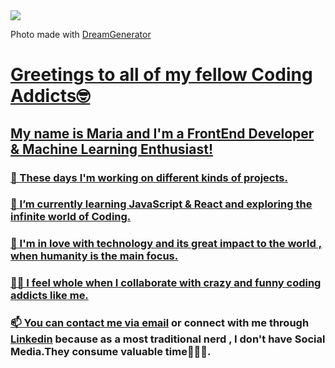<!DOCTYPE html>
<html lang="en">
  <head>
    <meta charset="UTF-8" />
    <meta name="viewport" content="width=device-width, initial-scale=1.0" />
   
    
  </head>
  <body>
    <div class="container" >
      <img src="https://lh3.googleusercontent.com/UfbOQ30ZnUFiloh56hzFqXy-cTkwY621Zs-55deHJeO-9VuapAI_z2XiJxlj6tkYJVvqGeqx9wMXW0-hw2ZQQfM8tFp2ezBMPJRxMgvgMrNPqcUIrv8_eQxF2VNi9qd3n3gwvVV1UJCgUQ7IY-Wxgp7Kr22_c19MMv28c78NIbpMudN67A95--SvB-aDbTYA4H3d_letGXAIvmtLH2E1VxPRA_HvMg0hIzi83_5xUk1No0m6KN3yiSAd0-ZywA15zBTauvd41ZOjHKLLdTmO5UvSBY3Kyi7F7jLxyrfvgKD5qjdK-Tm0dXgRQYN3gZhPeNGU6cXz_HsdLnUK0c49BP4sd3La65czwqMOCUcS8FbBO5dNC9K1YZ-FJ49guN3xTW7qePsINWp_gRwY7Z0NegI022-Cc33f-c_Jaglepfue4B0hf-CuDwdCiu1BWG4YfBKwym696UaAUU3Djo96pp8vhYa_R_EGI1aFKPp4ugGo6THUw0_Ox5hqqMoIbU2dIQVjH4mWciln-sNfj5Zn680I16aUTK0BAVRBS7yjXpYJ0cHI00hCG4rPZ9VcGalo8w3hAmXj1mQGKgam10MJNOz0jvc_nEb4Kc-HAHoBXN4AFoHGpIKEEW2LH9tJqjVLTsql30Po-RHFlMluB-pUzUYUNZTgXfzYbYKIHsqI2FnW3rvXk3OfQKe9K25v8RhW2HQJRzxlOxQKXmDBHMsJLn4=w427-h747-no?authuser=0"><p>Photo made with <a href=https://deepdreamgenerator.com</a> DreamGenerator </p>
      <h1>Greetings to all of my fellow Coding Addicts🤓</h1>
      <h2>
        My name is Maria and I'm a FrontEnd Developer & Machine Learning Enthusiast!
      </h2>
      <h3>🔭 These days I'm working on different kinds of projects.</h3>
      <h3>
        🌱 I’m currently learning JavaScript & React and exploring the
        infinite world of Coding.
      </h3>
      <h3>
        💞 I'm in love with technology and its great impact to the world , when
        humanity is the main focus.
      </h3>
      <h3>
        👯‍♀️ I feel whole when I collaborate with crazy and funny coding addicts
        like me.
      </h3>
      <h3>
        📫 You can contact me
        <a href="mailto:mbarkouzou@gmail.com"> via email</a> or connect with me through <a href="https://www.linkedin.com/in/maria-barkouzou-b39810201/?originalSubdomain=gr" >Linkedin</a> because as a most
        traditional nerd , I don't have Social Media.They consume valuable
        time🙈🙉🙊.
      </h3>
    </div>
  </body>
</html>
